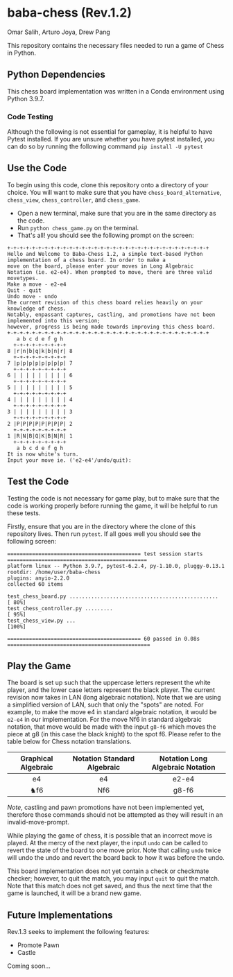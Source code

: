# baba-chess (Rev.1.2)
Omar Salih, Arturo Joya, Drew Pang

This repository contains the necessary files needed to run a game of Chess in Python.

## Python Dependencies
This chess board implementation was written in a Conda environment using Python 3.9.7.

### Code Testing
Although the following is not essential for gameplay, it is helpful to have Pytest installed. If you are unsure whether you have pytest installed, you can do so by running the following command `pip install -U pytest`

## Use the Code
To begin using this code, clone this repository onto a directory of your choice. You will want to make sure that you have `chess_board_alternative`, `chess_view`, `chess_controller`, and `chess_game`.
- Open a new terminal, make sure that you are in the same directory as the code.
- Run `python chess_game.py` on the terminal.
- That's all! you should see the following prompt on the screen:
```
+-+-+-+-+-+-+-+-+-+-+-+-+-+-+-+-+-+-+-+-+-+-+-+-+-+-+-+-+-+-+-+-+
Hello and Welcome to Baba-Chess 1.2, a simple text-based Python
implementation of a chess board. In order to make a
move on the board, please enter your moves in Long Algebraic
Notation (ie. e2-e4). When prompted to move, there are three valid movetypes.
Make a move - e2-e4
Quit - quit
Undo move - undo
The current revision of this chess board relies heavily on your knowledge of chess.
Notably, enpassant captures, castling, and promotions have not been implemented into this version;
however, progress is being made towards improving this chess board.
+-+-+-+-+-+-+-+-+-+-+-+-+-+-+-+-+-+-+-+-+-+-+-+-+-+-+-+-+-+-+-+-+
   a b c d e f g h
  +-+-+-+-+-+-+-+-+
8 |r|n|b|q|k|b|n|r| 8
  +-+-+-+-+-+-+-+-+
7 |p|p|p|p|p|p|p|p| 7
  +-+-+-+-+-+-+-+-+
6 | | | | | | | | | 6
  +-+-+-+-+-+-+-+-+
5 | | | | | | | | | 5
  +-+-+-+-+-+-+-+-+
4 | | | | | | | | | 4
  +-+-+-+-+-+-+-+-+
3 | | | | | | | | | 3
  +-+-+-+-+-+-+-+-+
2 |P|P|P|P|P|P|P|P| 2
  +-+-+-+-+-+-+-+-+
1 |R|N|B|Q|K|B|N|R| 1
  +-+-+-+-+-+-+-+-+
   a b c d e f g h
It is now white's turn.
Input your move ie. ('e2-e4'/undo/quit):
```

## Test the Code
Testing the code is not necessary for game play, but to make sure that the code is working properly before running the game, it will be helpful to run these tests.

Firstly, ensure that you are in the directory where the clone of this repository lives. Then run `pytest`. If all goes well you should see the following screen:
```
=========================================== test session starts =============================================
platform linux -- Python 3.9.7, pytest-6.2.4, py-1.10.0, pluggy-0.13.1
rootdir: /home/user/baba-chess
plugins: anyio-2.2.0
collected 60 items

test_chess_board.py ................................................                                  [ 80%]
test_chess_controller.py .........                                                                    [ 95%]
test_chess_view.py ...                                                                                [100%]

=========================================== 60 passed in 0.08s ==============================================
```

## Play the Game
The board is set up such that the uppercase letters represent the white player, and the lower case letters represent the black player. The current revision now takes in LAN (long algebraic notation). Note that we are using a simplified version of LAN, such that only the "spots" are noted. For example, to make the move e4 in standard algebraic notation, it would be `e2-e4` in our implementation. For the move Nf6 in standard algebraic notation, that move would be made with the input `g8-f6` which moves the piece at g8 (in this case the black knight) to the spot f6. Please refer to the table below for Chess notation translations.

|Graphical Algebraic|Notation Standard Algebraic|Notation Long Algebraic Notation|
|:-----------------:|:-------------------------:|:------------------------------:|
|e4|e4|e2-e4|
|♞f6|Nf6|g8-f6|

*Note*, castling and pawn promotions have not been implemented yet, therefore those commands should not be attempted as they will result in an invalid-move-prompt.

While playing the game of chess, it is possible that an incorrect move is played. At the mercy of the next player, the input `undo` can be called to revert the state of the board to one move prior. Note that calling `undo` twice will undo the undo and revert the board back to how it was before the undo.

This board implementation does not yet contain a check or checkmate checker; however, to quit the match, you may input `quit` to quit the match. Note that this match does not get saved, and thus the next time that the game is launched, it will be a brand new game.

## Future Implementations
Rev.1.3 seeks to implement the following features:
- Promote Pawn
- Castle

Coming soon...